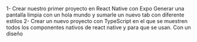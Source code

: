 1- Crear nuestro primer proyecto en React Native con Expo
Generar una pantalla limpia con un hola mundo y sumarle un nuevo tab con diferente estilos
2-
 Crear un nuevo proyecto con TypeScript en el que se muestren todos los 
componentes nativos de react native y para que se usan. Con un diseño